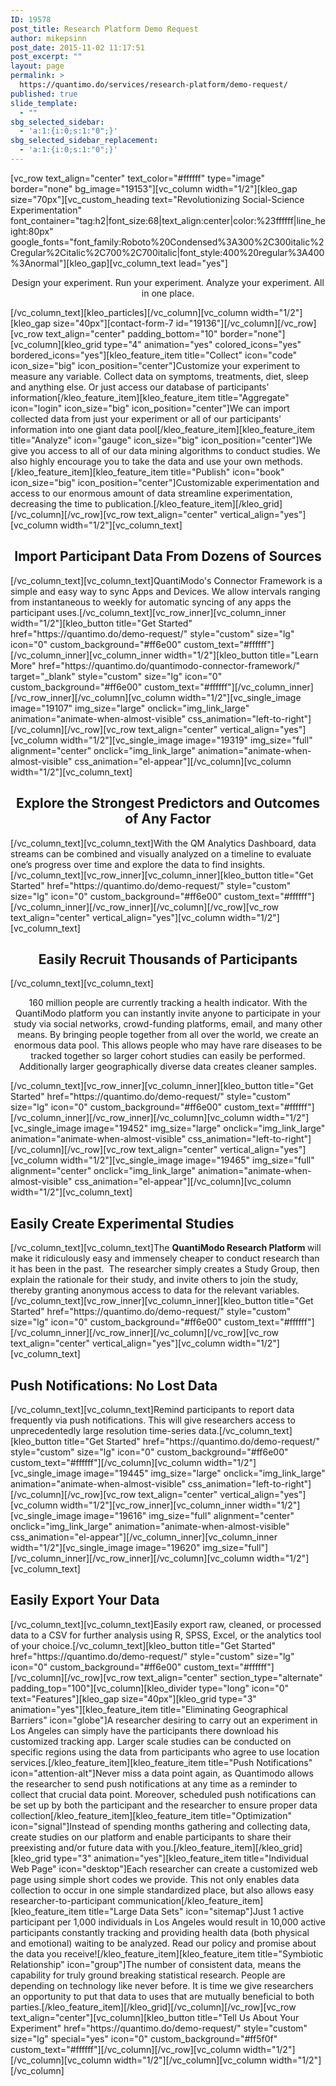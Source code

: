 ```yaml
---
ID: 19578
post_title: Research Platform Demo Request
author: mikepsinn
post_date: 2015-11-02 11:17:51
post_excerpt: ""
layout: page
permalink: >
  https://quantimo.do/services/research-platform/demo-request/
published: true
slide_template:
  - ""
sbg_selected_sidebar:
  - 'a:1:{i:0;s:1:"0";}'
sbg_selected_sidebar_replacement:
  - 'a:1:{i:0;s:1:"0";}'
---
```

[vc_row text_align="center" text_color="#ffffff" type="image" border="none" bg_image="19153"][vc_column width="1/2"][kleo_gap size="70px"][vc_custom_heading text="Revolutionizing Social-Science Experimentation" font_container="tag:h2|font_size:68|text_align:center|color:%23ffffff|line_height:80px" google_fonts="font_family:Roboto%20Condensed%3A300%2C300italic%2Cregular%2Citalic%2C700%2C700italic|font_style:400%20regular%3A400%3Anormal"][kleo_gap][vc_column_text lead="yes"]
<p style="text-align: center;">Design your experiment. Run your experiment. Analyze your experiment. All in one place.</p>
[/vc_column_text][kleo_particles][/vc_column][vc_column width="1/2"][kleo_gap size="40px"][contact-form-7 id="19136"][/vc_column][/vc_row][vc_row text_align="center" padding_bottom="10" border="none"][vc_column][kleo_grid type="4" animation="yes" colored_icons="yes" bordered_icons="yes"][kleo_feature_item title="Collect" icon="code" icon_size="big" icon_position="center"]Customize your experiment to measure any variable. Collect data on symptoms, treatments, diet, sleep and anything else. Or just access our database of participants' information[/kleo_feature_item][kleo_feature_item title="Aggregate" icon="login" icon_size="big" icon_position="center"]We can import collected data from just your experiment or all of our participants' information into one giant data pool[/kleo_feature_item][kleo_feature_item title="Analyze" icon="gauge" icon_size="big" icon_position="center"]We give you access to all of our data mining algorithms to conduct studies. We also highly encourage you to take the data and use your own methods.[/kleo_feature_item][kleo_feature_item title="Publish" icon="book" icon_size="big" icon_position="center"]Customizable experimentation and access to our enormous amount of data streamline experimentation, decreasing the time to publication.[/kleo_feature_item][/kleo_grid][/vc_column][/vc_row][vc_row text_align="center" vertical_align="yes"][vc_column width="1/2"][vc_column_text]
<h2 style="text-align: center;">Import Participant Data From Dozens of Sources</h2>
[/vc_column_text][vc_column_text]QuantiModo's Connector Framework is a simple and easy way to sync Apps and Devices. We allow intervals ranging from instantaneous to weekly for automatic syncing of any apps the participant uses.[/vc_column_text][vc_row_inner][vc_column_inner width="1/2"][kleo_button title="Get Started" href="https://quantimo.do/demo-request/" style="custom" size="lg" icon="0" custom_background="#ff6e00" custom_text="#ffffff"][/vc_column_inner][vc_column_inner width="1/2"][kleo_button title="Learn More" href="https://quantimo.do/quantimodo-connector-framework/" target="_blank" style="custom" size="lg" icon="0" custom_background="#ff6e00" custom_text="#ffffff"][/vc_column_inner][/vc_row_inner][/vc_column][vc_column width="1/2"][vc_single_image image="19107" img_size="large" onclick="img_link_large" animation="animate-when-almost-visible" css_animation="left-to-right"][/vc_column][/vc_row][vc_row text_align="center" vertical_align="yes"][vc_column width="1/2"][vc_single_image image="19319" img_size="full" alignment="center" onclick="img_link_large" animation="animate-when-almost-visible" css_animation="el-appear"][/vc_column][vc_column width="1/2"][vc_column_text]
<h2 style="text-align: center;">Explore the Strongest Predictors and Outcomes of Any Factor</h2>
[/vc_column_text][vc_column_text]With the QM Analytics Dashboard, data streams can be combined and visually analyzed on a timeline to evaluate one’s progress over time and explore the data to find insights.[/vc_column_text][vc_row_inner][vc_column_inner][kleo_button title="Get Started" href="https://quantimo.do/demo-request/" style="custom" size="lg" icon="0" custom_background="#ff6e00" custom_text="#ffffff"][/vc_column_inner][/vc_row_inner][/vc_column][/vc_row][vc_row text_align="center" vertical_align="yes"][vc_column width="1/2"][vc_column_text]
<h2 style="text-align: center;">Easily Recruit Thousands of Participants</h2>
[/vc_column_text][vc_column_text]
<p style="text-align: center;">160 million people are currently tracking a health indicator. With the QuantiModo platform you can instantly invite anyone to participate in your study via social networks, crowd-funding platforms, email, and many other means. By bringing people together from all over the world, we create an enormous data pool. This allows people who may have rare diseases to be tracked together so larger cohort studies can easily be performed. Additionally larger geographically diverse data creates cleaner samples.</p>
[/vc_column_text][vc_row_inner][vc_column_inner][kleo_button title="Get Started" href="https://quantimo.do/demo-request/" style="custom" size="lg" icon="0" custom_background="#ff6e00" custom_text="#ffffff"][/vc_column_inner][/vc_row_inner][/vc_column][vc_column width="1/2"][vc_single_image image="19452" img_size="large" onclick="img_link_large" animation="animate-when-almost-visible" css_animation="left-to-right"][/vc_column][/vc_row][vc_row text_align="center" vertical_align="yes"][vc_column width="1/2"][vc_single_image image="19465" img_size="full" alignment="center" onclick="img_link_large" animation="animate-when-almost-visible" css_animation="el-appear"][/vc_column][vc_column width="1/2"][vc_column_text]
<h2>Easily Create Experimental Studies</h2>
[/vc_column_text][vc_column_text]<span style="font-weight: 400;">The </span><b>QuantiModo Research Platform </b><span style="font-weight: 400;">will make it ridiculously easy and immensely cheaper to conduct research than it has been in the past.  The researcher simply creates a Study Group, then explain the rationale for their study, and invite others to join the study, thereby granting anonymous access to data for the relevant variables.</span>[/vc_column_text][vc_row_inner][vc_column_inner][kleo_button title="Get Started" href="https://quantimo.do/demo-request/" style="custom" size="lg" icon="0" custom_background="#ff6e00" custom_text="#ffffff"][/vc_column_inner][/vc_row_inner][/vc_column][/vc_row][vc_row text_align="center" vertical_align="yes"][vc_column width="1/2"][vc_column_text]
<h2>Push Notifications: No Lost Data</h2>
[/vc_column_text][vc_column_text]Remind participants to report data frequently via push notifications. This will give researchers access to unprecedentedly large resolution time-series data.[/vc_column_text][kleo_button title="Get Started" href="https://quantimo.do/demo-request/" style="custom" size="lg" icon="0" custom_background="#ff6e00" custom_text="#ffffff"][/vc_column][vc_column width="1/2"][vc_single_image image="19445" img_size="large" onclick="img_link_large" animation="animate-when-almost-visible" css_animation="left-to-right"][/vc_column][/vc_row][vc_row text_align="center" vertical_align="yes"][vc_column width="1/2"][vc_row_inner][vc_column_inner width="1/2"][vc_single_image image="19616" img_size="full" alignment="center" onclick="img_link_large" animation="animate-when-almost-visible" css_animation="el-appear"][/vc_column_inner][vc_column_inner width="1/2"][vc_single_image image="19620" img_size="full"][/vc_column_inner][/vc_row_inner][/vc_column][vc_column width="1/2"][vc_column_text]
<h2>Easily Export Your Data</h2>
[/vc_column_text][vc_column_text]Easily export raw, cleaned, or processed data to a CSV for further analysis using R, SPSS, Excel, or the analytics tool of your choice.[/vc_column_text][kleo_button title="Get Started" href="https://quantimo.do/demo-request/" style="custom" size="lg" icon="0" custom_background="#ff6e00" custom_text="#ffffff"][/vc_column][/vc_row][vc_row text_align="center" section_type="alternate" padding_top="100"][vc_column][kleo_divider type="long" icon="0" text="Features"][kleo_gap size="40px"][kleo_grid type="3" animation="yes"][kleo_feature_item title="Eliminating Geographical Barriers" icon="globe"]A researcher desiring to carry out an experiment in Los Angeles can simply have the participants there download his customized tracking app. Larger scale studies can be conducted on specific regions using the data from participants who agree to use location services.[/kleo_feature_item][kleo_feature_item title="Push Notifications" icon="attention-alt"]Never miss a data point again, as Quantimodo allows the researcher to send push notifications at any time as a reminder to collect that crucial data point. Moreover, scheduled push notifications can be set up by both the participant and the researcher to ensure proper data collection[/kleo_feature_item][kleo_feature_item title="Optimization" icon="signal"]Instead of spending months gathering and collecting data, create studies on our platform and enable participants to share their preexisting and/or future data with you.[/kleo_feature_item][/kleo_grid][kleo_grid type="3" animation="yes"][kleo_feature_item title="Individual Web Page" icon="desktop"]Each researcher can create a customized web page using simple short codes we provide. This not only enables data collection to occur in one simple standardized place, but also allows easy researcher-to-participant communication[/kleo_feature_item][kleo_feature_item title="Large Data Sets" icon="sitemap"]Just 1 active participant per 1,000 individuals in Los Angeles would result in 10,000 active participants constantly tracking and providing health data (both physical and emotional) waiting to be analyzed. Read our policy and promise about the data you receive![/kleo_feature_item][kleo_feature_item title="Symbiotic Relationship" icon="group"]The number of consistent data, means the capability for truly ground breaking statistical research. People are depending on technology like never before. It is time we give researchers an opportunity to put that data to uses that are mutually beneficial to both parties.[/kleo_feature_item][/kleo_grid][/vc_column][/vc_row][vc_row text_align="center"][vc_column][kleo_button title="Tell Us About Your Experiment" href="https://quantimo.do/demo-request/" style="custom" size="lg" special="yes" icon="0" custom_background="#ff5f0f" custom_text="#ffffff"][/vc_column][/vc_row][vc_column width="1/2"][/vc_column][vc_column width="1/2"][/vc_column][vc_column width="1/2"][/vc_column]